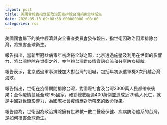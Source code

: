 ```yaml
---
layout: post
title: 美國會報告指世衛政治因素排除台灣損害全球衛生
date: 2020-05-13 09:08:58.000000000 +08:00
categories: rss
---
```


美國國會屬下的美中經濟與安全審查委員會發布報告，指世衛因政治因素排除台灣，將損害全球衛生。

報告指出，當新型冠狀病毒年初席捲全球之際，北京透過施壓及利用在世衛的影響力，將台灣排除在世衛之外，亦無視台灣對疫情資訊交流和分享防疫經驗。

報告表示，北京透過軍事演練加大對台灣的阻嚇，包括年初派遣軍機3次飛越台灣海峽。

報告指出，世衛在疫情期間排除台灣，對國際社會及台灣2300萬人民都帶來後果；至今疫情蔓延全球185國家，確診總數超過400萬例並造成近29萬人死亡，就是中國對世衛影響力，為國際社會疫情應對所帶來的致命後果。

報告認為，世衛因為政治排除擁有世界數一數二醫療保健、疾病防治體系的台灣，是如何損害全球衛生。
